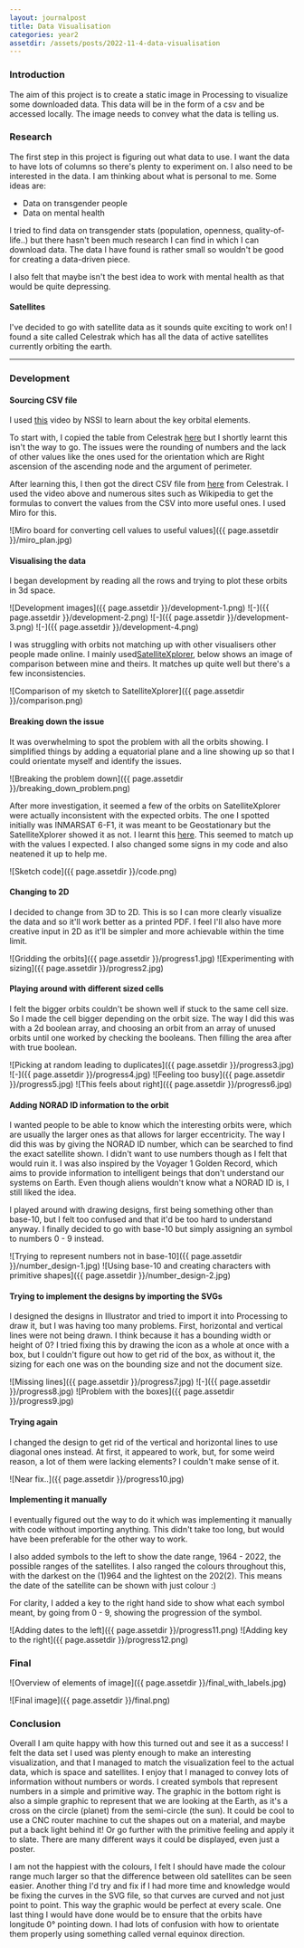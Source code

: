 ```yaml
---
layout: journalpost
title: Data Visualisation
categories: year2
assetdir: /assets/posts/2022-11-4-data-visualisation
---
```



### Introduction

The aim of this project is to create a static image in Processing to visualize some downloaded data. This data will be in the form of a csv and be accessed locally. The image needs to convey what the data is telling us.

### Research

The first step in this project is figuring out what data to use. I want the data to have lots of columns so there's plenty to experiment on. I also need to be interested in the data. I am thinking about what is personal to me. Some ideas are:

* Data on transgender people
* Data on mental health

I tried to find data on transgender stats (population, openness, quality-of-life..) but there hasn't been much research I can find in which I can download data. The data I have found is rather small so wouldn't be good for creating a data-driven piece.

I also felt that maybe isn't the best idea to work with mental health as that would be quite depressing.

#### Satellites

I've decided to go with satellite data as it sounds quite exciting to work on! I found a site called Celestrak which has all the data of active satellites currently orbiting the earth. 

---

### Development

#### Sourcing CSV file

I used [this](https://www.youtube.com/watch?v=2gAYqtmNJx8) video by NSSI to learn about the key orbital elements.

To start with, I copied the table from Celestrak [here](https://celestrak.org/NORAD/elements/table.php?GROUP=active&FORMAT=tle) but I shortly learnt this isn't the way to go. The issues were the rounding of numbers and the lack of other values like the ones used for the orientation which are Right ascension of the ascending node and the argument of perimeter.

After learning this, I then got the direct CSV file from [here](https://celestrak.org/NORAD/elements/gp.php?GROUP=active&FORMAT=csv) from Celestrak. I used the video above and numerous sites such as Wikipedia to get the formulas to convert the values from the CSV into more useful ones. I used Miro for this.

![Miro board for converting cell values to useful values]({{ page.assetdir }}/miro_plan.jpg)

#### Visualising the data

I began development by reading all the rows and trying to plot these orbits in 3d space.

![Development images]({{ page.assetdir }}/development-1.png)
![-]({{ page.assetdir }}/development-2.png)
![-]({{ page.assetdir }}/development-3.png)
![-]({{ page.assetdir }}/development-4.png)

I was struggling with orbits not matching up with other visualisers other people made online. I mainly used[SatelliteXplorer](https://geoxc-apps.bd.esri.com/space/satellite-explorer/), below shows an image of comparison between mine and theirs. It matches up quite well but there's a few inconsistencies.

![Comparison of my sketch to SatelliteXplorer]({{ page.assetdir }}/comparison.png)

#### Breaking down the issue

It was overwhelming to spot the problem with all the orbits showing. I simplified things by adding a equatorial plane and a line showing up so that I could orientate myself and identify the issues.

![Breaking the problem down]({{ page.assetdir }}/breaking_down_problem.png)

After more investigation, it seemed a few of the orbits on SatelliteXplorer were actually inconsistent with the expected orbits. The one I spotted initially was INMARSAT 6-F1, it was meant to be Geostationary but the SatelliteXplorer showed it as not. I learnt this [here](https://www.n2yo.com/satellite/?s=50319). This seemed to match up with the values I expected. I also changed some signs in my code and also neatened it up to help me.

![Sketch code]({{ page.assetdir }}/code.png)

#### Changing to 2D

I decided to change from 3D to 2D. This is so I can more clearly visualize the data and so it'll work better as a printed PDF. I feel I'll also have more creative input in 2D as it'll be simpler and more achievable within the time limit.


![Gridding the orbits]({{ page.assetdir }}/progress1.jpg)
![Experimenting with sizing]({{ page.assetdir }}/progress2.jpg)

#### Playing around with different sized cells

I felt the bigger orbits couldn't be shown well if stuck to the same cell size. So I made the cell bigger depending on the orbit size. The way I did this was with a 2d boolean array, and choosing an orbit from an array of unused orbits until one worked by checking the booleans. Then filling the area after with true boolean.

![Picking at random leading to duplicates]({{ page.assetdir }}/progress3.jpg)
![-]({{ page.assetdir }}/progress4.jpg)
![Feeling too busy]({{ page.assetdir }}/progress5.jpg)
![This feels about right]({{ page.assetdir }}/progress6.jpg)


#### Adding NORAD ID information to the orbit

I wanted people to be able to know which the interesting orbits were, which are usually the larger ones as that allows for larger eccentricity. The way I did this was by giving the NORAD ID number, which can be searched to find the exact satellite shown. I didn't want to use numbers though as I felt that would ruin it. I was also inspired by the Voyager 1 Golden Record, which aims to provide information to intelligent beings that don't understand our systems on Earth. Even though aliens wouldn't know what a NORAD ID is, I still liked the idea.

I played around with drawing designs, first being something other than base-10, but I felt too confused and that it'd be too hard to understand anyway. I finally decided to go with base-10 but simply assigning an symbol to numbers 0 - 9 instead. 

![Trying to represent numbers not in base-10]({{ page.assetdir }}/number_design-1.jpg)
![Using base-10 and creating characters with primitive shapes]({{ page.assetdir }}/number_design-2.jpg)

#### Trying to implement the designs by importing the SVGs

I designed the designs in Illustrator and tried to import it into Processing to draw it, but I was having too many problems. First, horizontal and vertical lines were not being drawn. I think because it has a bounding width or height of 0? I tried fixing this by drawing the icon as a whole at once with a box, but I couldn't figure out how to get rid of the box, as without it, the sizing for each one was on the bounding size and not the document size.

![Missing lines]({{ page.assetdir }}/progress7.jpg)
![-]({{ page.assetdir }}/progress8.jpg)
![Problem with the boxes]({{ page.assetdir }}/progress9.jpg)

#### Trying again

I changed the design to get rid of the vertical and horizontal lines to use diagonal ones instead. At first, it appeared to work, but, for some weird reason, a lot of them were lacking elements? I couldn't make sense of it.

![Near fix..]({{ page.assetdir }}/progress10.jpg)

#### Implementing it manually

I eventually figured out the way to do it which was implementing it manually with code without importing anything. This didn't take too long, but would have been preferable for the other way to work.

I also added symbols to the left to show the date range, 1964 - 2022, the possible ranges of the satellites. I also ranged the colours throughout this, with the darkest on the (1)964 and the lightest on the 202(2). This means the date of the satellite can be shown with just colour :)

For clarity, I added a key to the right hand side to show what each symbol meant, by going from 0 - 9, showing the progression of the symbol.

![Adding dates to the left]({{ page.assetdir }}/progress11.png)
![Adding key to the right]({{ page.assetdir }}/progress12.png)


### Final

![Overview of elements of image]({{ page.assetdir }}/final_with_labels.jpg)


![Final image]({{ page.assetdir }}/final.png)

### Conclusion

Overall I am quite happy with how this turned out and see it as a success! I felt the data set I used was plenty enough to make an interesting visualization, and that I managed to match the visualization feel to the actual data, which is space and satellites. I enjoy that I managed to convey lots of information without numbers or words. I created symbols that represent numbers in a simple and primitive way. The graphic in the bottom right is also a simple graphic to represent that we are looking at the Earth, as it's a cross on the circle (planet) from the semi-circle (the sun). It could be cool to use a CNC router machine to cut the shapes out on a material, and maybe put a back light behind it! Or go further with the primitive feeling and apply it to slate. There are many different ways it could be displayed, even just a poster.

I am not the happiest with the colours, I felt I should have made the colour range much larger so that the difference between old satellites can be seen easier. Another thing I'd try and fix if I had more time and knowledge would be fixing the curves in the SVG file, so that curves are curved and not just point to point. This way the graphic would be perfect at every scale. One last thing I would have done would be to ensure that the orbits have longitude 0° pointing down. I had lots of confusion with how to orientate them properly using something called vernal equinox direction.

















